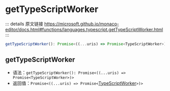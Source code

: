 # getTypeScriptWorker
        
::: details 原文链接
https://microsoft.github.io/monaco-editor/docs.html#functions/languages.typescript.getTypeScriptWorker.html
:::

```ts
getTypeScriptWorker(): Promise<((...uris) => Promise<TypeScriptWorker>)>
```
## getTypeScriptWorker
- 语法：`getTypeScriptWorker(): Promise<((...uris) => Promise<TypeScriptWorker>)>`
- 返回值：`Promise<((...uris) => Promise<`[TypeScriptWorker](/api/languages/typescript/TypeScriptWorker.md)`>)>`